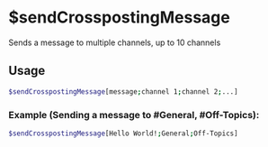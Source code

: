 # $sendCrosspostingMessage

Sends a message to multiple channels, up to 10 channels

## Usage

```bash
$sendCrosspostingMessage[message;channel 1;channel 2;...]
```

### Example (Sending a message to #General, #Off-Topics):
```bash
$sendCrosspostingMessage[Hello World!;General;Off-Topics]
```
